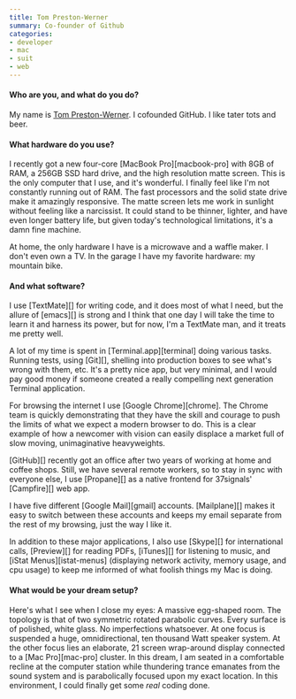```yaml
---
title: Tom Preston-Werner
summary: Co-founder of Github
categories:
- developer
- mac
- suit
- web
---
```


#### Who are you, and what do you do?

My name is [Tom Preston-Werner](http://tom.preston-werner.com/ "Tom's website."). I cofounded GitHub. I like tater tots and beer.

#### What hardware do you use?

I recently got a new four-core [MacBook Pro][macbook-pro] with 8GB of RAM, a 256GB SSD hard drive, and the high resolution matte screen. This is the only computer that I use, and it's wonderful. I finally feel like I'm not constantly running out of RAM. The fast processors and the solid state drive make it amazingly responsive. The matte screen lets me work in sunlight without feeling like a narcissist. It could stand to be thinner, lighter, and have even longer battery life, but given today's technological limitations, it's a damn fine machine.

At home, the only hardware I have is a microwave and a waffle maker. I don't even own a TV. In the garage I have my favorite hardware: my mountain bike.

#### And what software?

I use [TextMate][] for writing code, and it does most of what I need, but the allure of [emacs][] is strong and I think that one day I will take the time to learn it and harness its power, but for now, I'm a TextMate man, and it treats me pretty well.

A lot of my time is spent in [Terminal.app][terminal] doing various tasks. Running tests, using [Git][], shelling into production boxes to see what's wrong with them, etc. It's a pretty nice app, but very minimal, and I would pay good money if someone created a really compelling next generation Terminal application.

For browsing the internet I use [Google Chrome][chrome]. The Chrome team is quickly demonstrating that they have the skill and courage to push the limits of what we expect a modern browser to do. This is a clear example of how a newcomer with vision can easily displace a market full of slow moving, unimaginative heavyweights.

[GitHub][] recently got an office after two years of working at home and coffee shops. Still, we have several remote workers, so to stay in sync with everyone else, I use [Propane][] as a native frontend for 37signals' [Campfire][] web app.

I have five different [Google Mail][gmail] accounts. [Mailplane][] makes it easy to switch between these accounts and keeps my email separate from the rest of my browsing, just the way I like it.

In addition to these major applications, I also use [Skype][] for international calls, [Preview][] for reading PDFs, [iTunes][] for listening to music, and [iStat Menus][istat-menus] (displaying network activity, memory usage, and cpu usage) to keep me informed of what foolish things my Mac is doing.

#### What would be your dream setup?

Here's what I see when I close my eyes: A massive egg-shaped room. The topology is that of two symmetric rotated parabolic curves. Every surface is of polished, white glass. No imperfections whatsoever. At one focus is suspended a huge, omnidirectional, ten thousand Watt speaker system. At the other focus lies an elaborate, 21 screen wrap-around display connected to a [Mac Pro][mac-pro] cluster. In this dream, I am seated in a comfortable recline at the computer station while thundering trance emanates from the sound system and is parabolically focused upon my exact location. In this environment, I could finally get some *real* coding done.